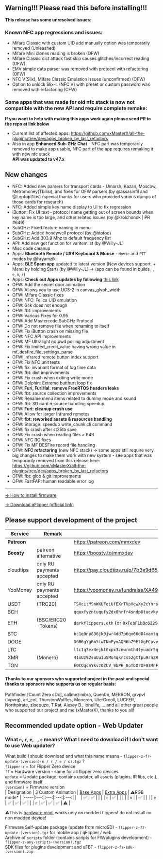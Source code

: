 ## Warning!!! Please read this before installing!!!
**This release has some unresolved issues:**
### Known NFC app regressions and issues: 
- Mifare Classic with custom UID add manually option was temporarily removed (Unleashed)
- Mifare Mini clones reading is broken (OFW)
- Mifare Classic dict attack fast skip causes glitches/incorrect reading (OFW)
- EMV simple data parser was removed with protocol with refactoring (OFW)
- NFC V(Slix), Mifare Classic Emulation issues (unconfirmed) (OFW)
- Option to unlock Slix-L (NFC V) with preset or custom password was removed with refactoring (OFW)
### Some apps that was made for old nfc stack is now not compatible with the new API and require complete remake:
**If you want to help with making this apps work again please send PR to the repo at link below**
- Current list of affected apps: https://github.com/xMasterX/all-the-plugins/tree/dev/apps_broken_by_last_refactors
- Also in app **Enhanced Sub-GHz Chat** - NFC part was temporarily removed to make app usable, NFC part of the app requires remaking it with new nfc stack <br>
**API was updated to v47.x** 
## New changes
* NFC: Added new parsers for transport cards - Umarsh, Kazan, Moscow, Metromoney(Tbilisi), and fixes for OFW parsers (by @assasinfil and @Leptopt1los) (special thanks for users who provided various dumps of those cards for research)
* NFC: Added simple key name display to UI to fix regression
* iButton: Fix UI text - protocol name getting out of screen bounds when key name is too large, and other related issues (by @krolchonok | PR #649)
* SubGHz: Fixed feature naming in menu
* SubGHz: Added honeywell protocol [(by @htotoo)](https://github.com/Flipper-XFW/Xtreme-Firmware/commit/ceee551befa0cb8fd8514a4f8a1250fd9e0997ee)
* SubGHz: Add 303.9 Mhz to default frequency list
* API: Add new get function for varitemlist (by @Willy-JL)
* Misc code cleanup
* Apps: **Bluetooth Remote / USB Keyboard & Mouse** - `Movie` and `PTT` modes by @hryamzik
* Apps: **BLE Spam app** updated to latest version (New devices support, + Menu by holding Start) (by @Willy-JL) -> (app can be found in builds ` `, `e`, `n`, `r`)
* Apps: **Check out Apps updates by following** [this link](https://github.com/xMasterX/all-the-plugins/commits/dev)
* OFW: Add the secret door animation
* OFW: Allows you to use UCS-2 in canvas_glyph_width
* OFW: Mifare Classic fixes
* OFW: NFC: Felica UID emulation
* OFW: 64k does not enough
* OFW: fbt: improvements
* OFW: Various Fixes for 0.95
* OFW: Add Mastercode SubGHz Protocol
* OFW: Do not remove file when renaming to itself
* OFW: Fix iButton crash on missing file
* OFW: NFC API improvements
* OFW: MF Ultralight no pwd polling adjustment
* OFW: Fix limited_credit_value having wrong value in mf_desfire_file_settings_parse
* OFW: Infrared remote button index support
* OFW: Fix NFC unit tests
* OFW: fix: invariant format of log time data
* OFW: fbt: dist improvements
* OFW: Fix crash when exiting write mode
* OFW: Dolphin: Extreme butthurt loop fix
* OFW: **Furi, FuriHal: remove FreeRTOS headers leaks**
* OFW: fbt: source collection improvements
* OFW: Rename menu items related to dummy mode and sound
* OFW: fbt: SD card resource handling speedup
* OFW: **Furi: cleanup crash use**
* OFW: Allow for larger Infrared remotes 
* OFW: **fbt: reworked assets & resources handling**
* OFW: Storage: speedup write_chunk cli command
* OFW: fix crash after st25tb save
* OFW: Fix crash when reading files > 64B
* OFW: NFC RC fixes
* OFW: Fix MF DESFire record file handling
* OFW: **NFC refactoring** (new NFC stack) -> some apps still require very big changes to make them work with new system - see apps that was temporarily removed from this release here: https://github.com/xMasterX/all-the-plugins/tree/dev/apps_broken_by_last_refactors
* OFW: fbt: glob & git improvements
* OFW: FastFAP: human readable error log 

----

[-> How to install firmware](https://github.com/DarkFlippers/unleashed-firmware/blob/dev/documentation/HowToInstall.md)

[-> Download qFlipper (official link)](https://flipperzero.one/update)

## Please support development of the project
|Service|Remark|Link/Wallet|
|-|-|-|
|**Patreon**||https://patreon.com/mmxdev|
|**Boosty**|patreon alternative|https://boosty.to/mmxdev|
|cloudtips|only RU payments accepted|https://pay.cloudtips.ru/p/7b3e9d65|
|YooMoney|only RU payments accepted|https://yoomoney.ru/fundraise/XA49mgQLPA0.221209|
|USDT|(TRC20)|`TSXcitMSnWXUFqiUfEXrTVpVewXy2cYhrs`|
|BCH||`qquxfyzntuqufy2dx0hrfr4sndp0tucvky4sw8qyu3`|
|ETH|(BSC/ERC20-Tokens)|`darkflippers.eth` (or `0xFebF1bBc8229418FF2408C07AF6Afa49152fEc6a`)|
|BTC||`bc1q0np836jk9jwr4dd7p6qv66d04vamtqkxrecck9`|
|DOGE||`D6R6gYgBn5LwTNmPyvAQR6bZ9EtGgFCpvv`|
|LTC||`ltc1q3ex4ejkl0xpx3znwrmth4lyuadr5qgv8tmq8z9`|
|XMR|(Monero)| `41xUz92suUu1u5Mu4qkrcs52gtfpu9rnZRdBpCJ244KRHf6xXSvVFevdf2cnjS7RAeYr5hn9MsEfxKoFDRSctFjG5fv1Mhn`|
|TON||`EQCOqcnYkvzOZUV_9bPE_8oTbOrOF03MnF-VcJyjisTZmpGf`|

#### Thanks to our sponsors who supported project in the past and special thanks to sponsors who supports us on regular basis:
Pathfinder [Count Zero cDc], 
callmezimbra, Quen0n, MERRON, grvpvl (lvpvrg), art_col, ThurstonWaffles, Moneron, UterGrooll, LUCFER, Northpirate, zloepuzo, T.Rat, Alexey B., ionelife, ...
and all other great people who supported our project and me (xMasterX), thanks to you all!


## **Recommended update option - Web Updater**

### What `n`, `r`, `e`, ` `, `c` means? What I need to download if I don't want to use Web updater?
What build I should download and what this name means - `flipper-z-f7-update-(version)(n / r / e / c).tgz` ? <br>
`flipper-z` = for Flipper Zero device<br>
`f7` = Hardware version - same for all flipper zero devices<br>
`update` = Update package, contains updater, all assets (plugins, IR libs, etc.), and firmware itself<br>
`(version)` = Firmware version<br>
| Designation | 3 Custom Animation | [Base Apps](https://github.com/xMasterX/all-the-plugins#default-pack) | [Extra Apps](https://github.com/xMasterX/all-the-plugins#extra-pack) | ⚠️RGB mode* |
|-----|:---:|:---:|:---:|:---:|
| ` ` | ✅ | ✅ |  |  |
| `c` | ✅ |  |  |  |
| `n` |  | ✅ |  |  |
| `e` | ✅ | ✅ | ✅ |  |
| `r` | ✅ | ✅ | ✅ | ⚠️ |

⚠️This is [hardware mod](https://github.com/quen0n/flipperzero-firmware-rgb#readme), works only on modded flippers! do not install on non modded device!

Firmware Self-update package (update from microSD) - `flipper-z-f7-update-(version).tgz` for mobile app / qFlipper / web<br>
Archive of `scripts` folder (contains scripts for FW/plugins development) - `flipper-z-any-scripts-(version).tgz`<br>
SDK files for plugins development and uFBT - `flipper-z-f7-sdk-(version).zip`



